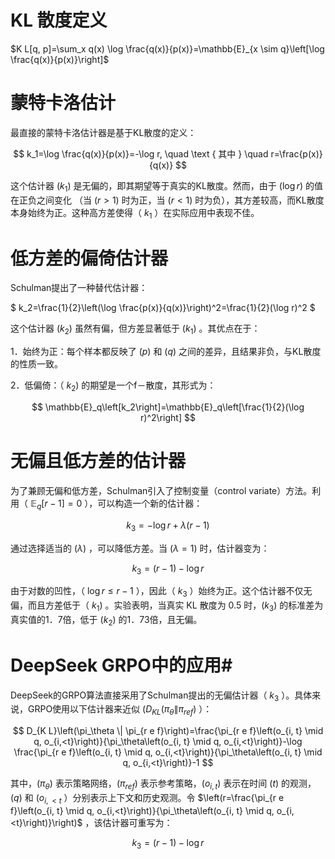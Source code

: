 # KL 散度定义 #

$K L[q, p]=\sum_x q(x) \log \frac{q(x)}{p(x)}=\mathbb{E}_{x \sim q}\left[\log \frac{q(x)}{p(x)}\right]$

# 蒙特卡洛估计 #

最直接的蒙特卡洛估计器是基于KL散度的定义：

$$
k_1=\log \frac{q(x)}{p(x)}=-\log r, \quad \text { 其中 } \quad r=\frac{p(x)}{q(x)}
$$


这个估计器 $\left(k_1\right)$ 是无偏的，即其期望等于真实的KL散度。然而，由于 $(\log r)$ 的值在正负之间变化 （当 $(r>1)$ 时为正，当 $(r<1)$ 时为负），其方差较高，而KL散度本身始终为正。这种高方差使得（ $k_1$ ）在实际应用中表现不佳。

# 低方差的偏倚估计器 #

Schulman提出了一种替代估计器：

$
k_2=\frac{1}{2}\left(\log \frac{p(x)}{q(x)}\right)^2=\frac{1}{2}(\log r)^2
$


这个估计器 $\left(k_2\right)$ 虽然有偏，但方差显著低于 $\left(k_1\right)$ 。其优点在于：

1．始终为正：每个样本都反映了 $(p)$ 和 $(q)$ 之间的差异，且结果非负，与KL散度的性质一致。

2．低偏倚：（ $\left.k_2\right)$ 的期望是一个f－散度，其形式为：

$$
\mathbb{E}_q\left[k_2\right]=\mathbb{E}_q\left[\frac{1}{2}(\log r)^2\right]
$$


# 无偏且低方差的估计器 #

为了兼顾无偏和低方差，Schulman引入了控制变量（control variate）方法。利用（ $\mathbb{E}_q[r-1]=0$ ），可以构造一个新的估计器：

$$
k_3=-\log r+\lambda(r-1)
$$


通过选择适当的 $(\lambda)$ ，可以降低方差。当 $(\lambda=1)$ 时，估计器变为：

$$
k_3=(r-1)-\log r
$$


由于对数的凹性，（ $\log r \leq r-1$ ），因此（ $k_3$ ）始终为正。这个估计器不仅无偏，而且方差低于（ $\left.k_1\right)$ 。实验表明，当真实 KL 散度为 0.5 时，$\left(k_3\right)$ 的标准差为真实值的1．7倍，低于 $\left(k_2\right)$ 的1．73倍，且无偏。

# DeepSeek GRPO中的应用#

DeepSeek的GRPO算法直接采用了Schulman提出的无偏估计器（ $k_3$ ）。具体来说，GRPO使用以下估计器来近似 $\left(D_{K L}\left(\pi_\theta \| \pi_{r e f}\right)\right.$ ）：

$$
D_{K L}\left(\pi_\theta \| \pi_{r e f}\right)=\frac{\pi_{r e f}\left(o_{i, t} \mid q, o_{i,<t}\right)}{\pi_\theta\left(o_{i, t} \mid q, o_{i,<t}\right)}-\log \frac{\pi_{r e f}\left(o_{i, t} \mid q, o_{i,<t}\right)}{\pi_\theta\left(o_{i, t} \mid q, o_{i,<t}\right)}-1
$$


其中，$\left(\pi_\theta\right)$ 表示策略网络，$\left(\pi_{r e f}\right)$ 表示参考策略，$\left(o_{i, t}\right)$ 表示在时间 $(t)$ 的观测，$(q)$ 和 $\left(o_{i,<t}\right.$ ）分别表示上下文和历史观测。令 $\left(r=\frac{\pi_{r e f}\left(o_{i, t} \mid q, o_{i,<t}\right)}{\pi_\theta\left(o_{i, t} \mid q, o_{i,<t}\right)}\right)$ ，该估计器可重写为：

$$
k_3=(r-1)-\log r
$$



